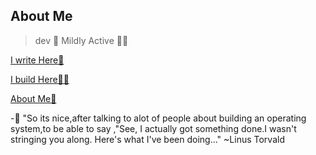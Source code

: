## About Me
>  dev 📝
Mildly Active 🏃‍♂️

 
<a href="https://what-the-bug.tk/">I write Here🚀</a>

 
<a href="https://app.what-the-bug.tk/">I build Here🦸🏾</a>

<a href="https://dev.what-the-bug.tk/">About Me🐧</a>


-🐼 "So its nice,after talking to alot of people about building  an operating system,to be able to say ,"See, I actually got something done.I wasn't stringing you along. Here's what I've been doing..." ~Linus Torvald


<!---
davdtheemonk/davdtheemonk is a ✨ special ✨ repository because its `README.md` (this file) appears on your GitHub profile.
You can click the Preview link to take a look at your changes.
--->
